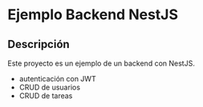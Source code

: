 # Ejemplo Backend NestJS

## Descripción
Este proyecto es un ejemplo de un backend con NestJS.
- autenticación con JWT
- CRUD de usuarios
- CRUD de tareas